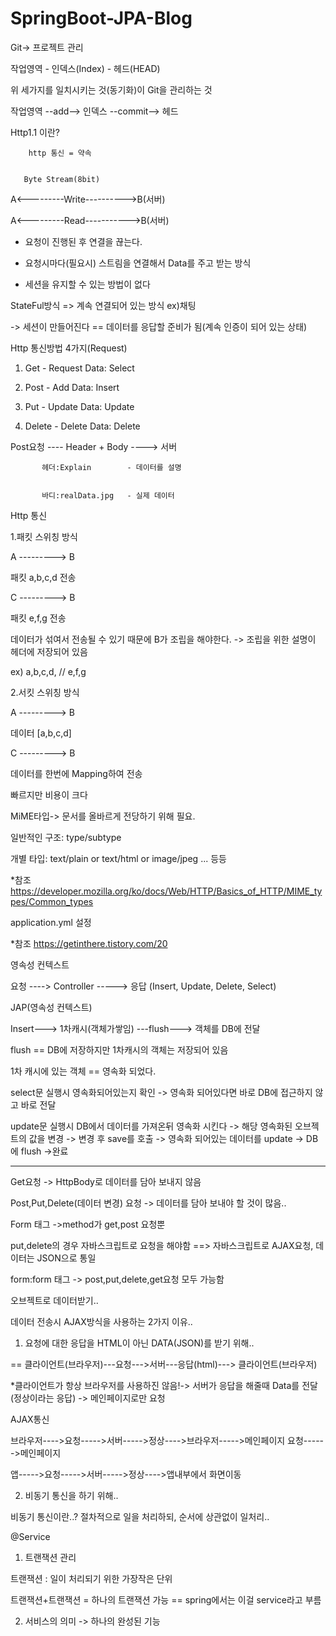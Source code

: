 # SpringBoot-JPA-Blog
Git-> 프로젝트 관리

작업영역 - 인덱스(Index) - 헤드(HEAD)


위 세가지를 일치시키는 것(동기화)이 Git을 관리하는 것


작업영역 --add--> 인덱스 --commit--> 헤드


Http1.1 이란?


        http 통신 = 약속
        
        
       Byte Stream(8bit)
       
       
A<---------Write---------->B(서버)


A<---------Read----------->B(서버)


- 요청이 진행된 후 연결을 끊는다.


- 요청시마다(필요시) 스트림을 연결해서 Data를 주고 받는 방식


- 세션을 유지할 수 있는 방법이 없다



StateFul방식 => 계속 연결되어 있는 방식 ex)채팅


-> 세션이 만들어진다 == 데이터를 응답할 준비가 됨(계속 인증이 되어 있는 상태)


Http 통신방법 4가지(Request)


1. Get      - Request Data: Select 


2. Post     - Add Data: Insert        


3. Put      - Update Data: Update


4. Delete   - Delete Data: Delete


Post요청 ---- Header + Body ----> 서버


           헤더:Explain        - 데이터를 설명
           
           
           바디:realData.jpg   - 실제 데이터
           
           
           
Http 통신


1.패킷 스위칭 방식


  A ---------> B
  
  
  패킷 a,b,c,d 전송
  
  
  C ---------> B
  
  
  패킷 e,f,g 전송
  
  
데이터가 섞여서 전송될 수 있기 때문에 B가 조립을 해야한다. -> 조립을 위한 설명이 헤더에 저장되어 있음 


ex) a,b,c,d, // e,f,g


2.서킷 스위칭 방식


  A ---------> B
  
  
  데이터 [a,b,c,d]
  
  
  C ---------> B
  
  
  데이터를 한번에 Mapping하여 전송 
  
  
  빠르지만 비용이 크다
  
  
  
MiME타입-> 문서를 올바르게 전당하기 위해 필요.


일반적인 구조: type/subtype 


개별 타입: text/plain or text/html or image/jpeg ... 등등 


*참조 https://developer.mozilla.org/ko/docs/Web/HTTP/Basics_of_HTTP/MIME_types/Common_types


application.yml 설정


*참조 https://getinthere.tistory.com/20


영속성 컨텍스트


요청 ----> Controller -----> 응답 (Insert, Update, Delete, Select)


JAP(영속성 컨텍스트)


Insert---> 1차캐시(객체가쌓임) ---flush---> 객체를 DB에 전달


flush == DB에 저장하지만 1차캐시의 객체는 저장되어 있음


1차 캐시에 있는 객체 == 영속화 되었다.


select문 실행시 영속화되어있는지 확인 -> 영속화 되어있다면 바로 DB에 접근하지 않고 바로 전달


update문 실행시 DB에서 데이터를 가져온뒤 영속화 시킨다 -> 해당 영속화된 오브젝트의 값을 변경 -> 변경 후 save를 호출 -> 영속화 되어있는 데이터를 update -> DB에 flush ->완료


---------------------------------


Get요청 -> HttpBody로 데이터를 담아 보내지 않음


Post,Put,Delete(데이터 변경) 요청  -> 데이터를 담아 보내야 할 것이 많음..


Form 태그 ->method가 get,post 요청뿐


put,delete의 경우 자바스크립트로 요청을 해야함 ==> 자바스크립트로 AJAX요청, 데이터는 JSON으로 통일


form:form 태그 -> post,put,delete,get요청 모두 가능함


오브젝트로 데이터받기..


데이터 전송시 AJAX방식을 사용하는 2가지 이유..


1. 요청에 대한 응답을 HTML이 아닌 DATA(JSON)를 받기 위해..


== 클라이언트(브라우저)---요청--->서버---응답(html)---> 클라이언트(브라우저)


*클라이언트가 항상 브라우저를 사용하진 않음!-> 서버가 응답을 해줄때 Data를 전달(정상이라는 응답) -> 메인페이지로만 요청


AJAX통신 


브라우저---->요청----->서버----->정상---->브라우저----->메인페이지 요청------>메인페이지


앱----->요청----->서버----->정상---->앱내부에서 화면이동


2. 비동기 통신을 하기 위해..


비동기 통신이란..? 절차적으로 일을 처리하되, 순서에 상관없이 일처리..



@Service


1. 트랜잭션 관리


트랜잭션 : 일이 처리되기 위한 가장작은 단위 

트랜잭션+트랜잭션 = 하나의 트랜잭션 가능 == spring에서는 이걸 service라고 부름


2. 서비스의 의미 -> 하나의 완성된 기능



